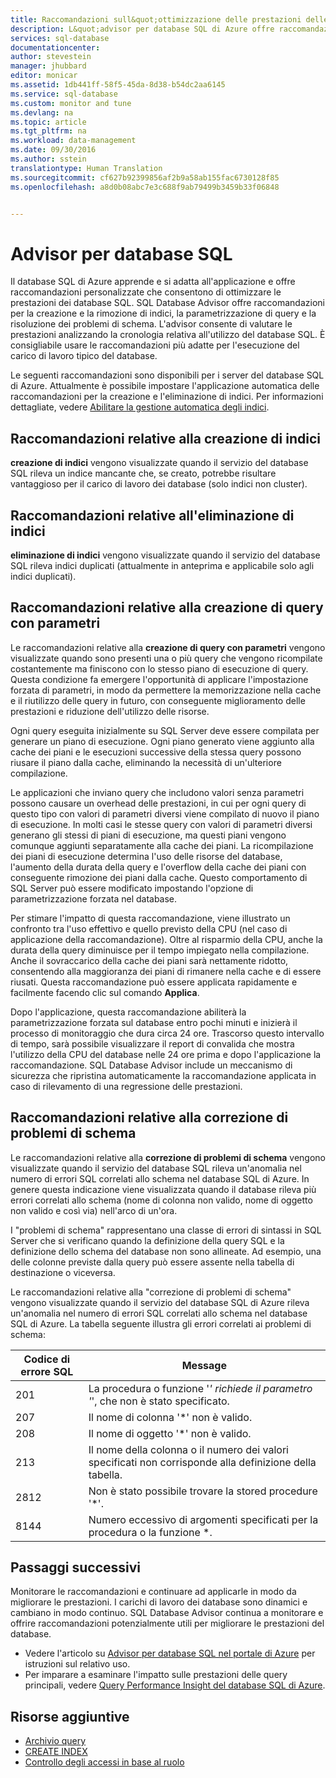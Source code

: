 ```yaml
---
title: Raccomandazioni sull&quot;ottimizzazione delle prestazioni delle query - Database SQL di Azure | Documentazione Microsoft
description: L&quot;advisor per database SQL di Azure offre raccomandazioni per i database SQL esistenti che consentono di migliorare le prestazioni correnti delle query.
services: sql-database
documentationcenter: 
author: stevestein
manager: jhubbard
editor: monicar
ms.assetid: 1db441ff-58f5-45da-8d38-b54dc2aa6145
ms.service: sql-database
ms.custom: monitor and tune
ms.devlang: na
ms.topic: article
ms.tgt_pltfrm: na
ms.workload: data-management
ms.date: 09/30/2016
ms.author: sstein
translationtype: Human Translation
ms.sourcegitcommit: cf627b92399856af2b9a58ab155fac6730128f85
ms.openlocfilehash: a8d0b08abc7e3c688f9ab79499b3459b33f06848


---
```

# <a name="sql-database-advisor"></a>Advisor per database SQL

Il database SQL di Azure apprende e si adatta all'applicazione e offre raccomandazioni personalizzate che consentono di ottimizzare le prestazioni dei database SQL. SQL Database Advisor offre raccomandazioni per la creazione e la rimozione di indici, la parametrizzazione di query e la risoluzione dei problemi di schema. L'advisor consente di valutare le prestazioni analizzando la cronologia relativa all'utilizzo del database SQL. È consigliabile usare le raccomandazioni più adatte per l'esecuzione del carico di lavoro tipico del database. 

Le seguenti raccomandazioni sono disponibili per i server del database SQL di Azure. Attualmente è possibile impostare l'applicazione automatica delle raccomandazioni per la creazione e l'eliminazione di indici. Per informazioni dettagliate, vedere [Abilitare la gestione automatica degli indici](sql-database-advisor-portal.md#enable-automatic-index-management).

## <a name="create-index-recommendations"></a>Raccomandazioni relative alla creazione di indici
**creazione di indici** vengono visualizzate quando il servizio del database SQL rileva un indice mancante che, se creato, potrebbe risultare vantaggioso per il carico di lavoro dei database (solo indici non cluster).

## <a name="drop-index-recommendations"></a>Raccomandazioni relative all'eliminazione di indici
**eliminazione di indici** vengono visualizzate quando il servizio del database SQL rileva indici duplicati (attualmente in anteprima e applicabile solo agli indici duplicati).

## <a name="parameterize-queries-recommendations"></a>Raccomandazioni relative alla creazione di query con parametri
Le raccomandazioni relative alla **creazione di query con parametri** vengono visualizzate quando sono presenti una o più query che vengono ricompilate costantemente ma finiscono con lo stesso piano di esecuzione di query. Questa condizione fa emergere l'opportunità di applicare l'impostazione forzata di parametri, in modo da permettere la memorizzazione nella cache e il riutilizzo delle query in futuro, con conseguente miglioramento delle prestazioni e riduzione dell'utilizzo delle risorse. 

Ogni query eseguita inizialmente su SQL Server deve essere compilata per generare un piano di esecuzione. Ogni piano generato viene aggiunto alla cache dei piani e le esecuzioni successive della stessa query possono riusare il piano dalla cache, eliminando la necessità di un'ulteriore compilazione. 

Le applicazioni che inviano query che includono valori senza parametri possono causare un overhead delle prestazioni, in cui per ogni query di questo tipo con valori di parametri diversi viene compilato di nuovo il piano di esecuzione. In molti casi le stesse query con valori di parametri diversi generano gli stessi di piani di esecuzione, ma questi piani vengono comunque aggiunti separatamente alla cache dei piani. La ricompilazione dei piani di esecuzione determina l'uso delle risorse del database, l'aumento della durata della query e l'overflow della cache dei piani con conseguente rimozione dei piani dalla cache. Questo comportamento di SQL Server può essere modificato impostando l'opzione di parametrizzazione forzata nel database. 

Per stimare l'impatto di questa raccomandazione, viene illustrato un confronto tra l'uso effettivo e quello previsto della CPU (nel caso di applicazione della raccomandazione). Oltre al risparmio della CPU, anche la durata della query diminuisce per il tempo impiegato nella compilazione. Anche il sovraccarico della cache dei piani sarà nettamente ridotto, consentendo alla maggioranza dei piani di rimanere nella cache e di essere riusati. Questa raccomandazione può essere applicata rapidamente e facilmente facendo clic sul comando **Applica**. 

Dopo l'applicazione, questa raccomandazione abiliterà la parametrizzazione forzata sul database entro pochi minuti e inizierà il processo di monitoraggio che dura circa 24 ore. Trascorso questo intervallo di tempo, sarà possibile visualizzare il report di convalida che mostra l'utilizzo della CPU del database nelle 24 ore prima e dopo l'applicazione la raccomandazione. SQL Database Advisor include un meccanismo di sicurezza che ripristina automaticamente la raccomandazione applicata in caso di rilevamento di una regressione delle prestazioni.

## <a name="fix-schema-issues-recommendations"></a>Raccomandazioni relative alla correzione di problemi di schema
Le raccomandazioni relative alla **correzione di problemi di schema** vengono visualizzate quando il servizio del database SQL rileva un'anomalia nel numero di errori SQL correlati allo schema nel database SQL di Azure. In genere questa indicazione viene visualizzata quando il database rileva più errori correlati allo schema (nome di colonna non valido, nome di oggetto non valido e così via) nell'arco di un'ora.

I "problemi di schema" rappresentano una classe di errori di sintassi in SQL Server che si verificano quando la definizione della query SQL e la definizione dello schema del database non sono allineate. Ad esempio, una delle colonne previste dalla query può essere assente nella tabella di destinazione o viceversa. 

Le raccomandazioni relative alla "correzione di problemi di schema" vengono visualizzate quando il servizio del database SQL di Azure rileva un'anomalia nel numero di errori SQL correlati allo schema nel database SQL di Azure. La tabella seguente illustra gli errori correlati ai problemi di schema:

| Codice di errore SQL | Message |
| --- | --- |
| 201 |La procedura o funzione '*' richiede il parametro '*', che non è stato specificato. |
| 207 |Il nome di colonna '*' non è valido. |
| 208 |Il nome di oggetto '*' non è valido. |
| 213 |Il nome della colonna o il numero dei valori specificati non corrisponde alla definizione della tabella. |
| 2812 |Non è stato possibile trovare la stored procedure '*'. |
| 8144 |Numero eccessivo di argomenti specificati per la procedura o la funzione *. |

## <a name="next-steps"></a>Passaggi successivi
Monitorare le raccomandazioni e continuare ad applicarle in modo da migliorare le prestazioni. I carichi di lavoro dei database sono dinamici e cambiano in modo continuo. SQL Database Advisor continua a monitorare e offrire raccomandazioni potenzialmente utili per migliorare le prestazioni del database. 

* Vedere l'articolo su [Advisor per database SQL nel portale di Azure](sql-database-advisor-portal.md) per istruzioni sul relativo uso.
* Per imparare a esaminare l'impatto sulle prestazioni delle query principali, vedere [Query Performance Insight del database SQL di Azure](sql-database-query-performance.md).

## <a name="additional-resources"></a>Risorse aggiuntive
* [Archivio query](https://msdn.microsoft.com/library/dn817826.aspx)
* [CREATE INDEX](https://msdn.microsoft.com/library/ms188783.aspx)
* [Controllo degli accessi in base al ruolo](../active-directory/role-based-access-control-configure.md)




<!--HONumber=Feb17_HO1-->


